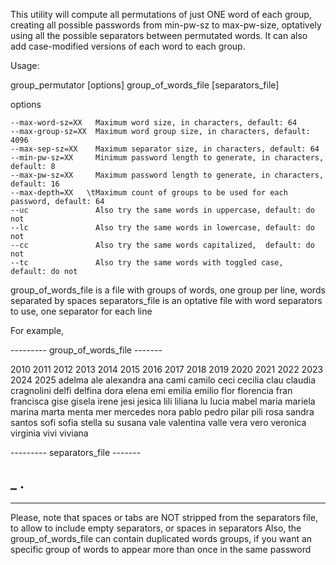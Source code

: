  This utility will compute all permutations of just ONE word of each group, creating
all possible passwords from min-pw-sz to max-pw-size, optatively using all the possible
separators between permutated words.
 It can also add case-modified versions of each word to each group.

Usage:

group_permutator [options] group_of_words_file [separators_file]

options

	--max-word-sz=XX   Maximum word size, in characters, default: 64
	--max-group-sz=XX  Maximum word group size, in characters, default: 4096
	--max-sep-sz=XX    Maximum separator size, in characters, default: 64
	--min-pw-sz=XX     Minimum password length to generate, in characters, default: 8
	--max-pw-sz=XX     Maximum password length to generate, in characters, default: 16
	--max-depth=XX   \tMaximum count of groups to be used for each password, default: 64
	--uc               Also try the same words in uppercase, default: do not
	--lc               Also try the same words in lowercase, default: do not
	--cc               Also try the same words capitalized,  default: do not
	--tc               Also try the same words with toggled case,  default: do not
	
group_of_words_file is a file with groups of words, one group per line, words separated by spaces
separators_file     is an optative file with word separators to use, one separator for each line
	
For example,

--------- group_of_words_file -------

2010 2011 2012 2013 2014 2015 2016 2017 2018 2019 2020 2021 2022 2023 2024 2025
adelma
ale alexandra
ana
cami camilo
ceci cecilia
clau claudia
cragnolini
delfi delfina
dora
elena
emi emilia emilio
flor florencia
fran francisca
gise gisela
irene
jesi jesica
lili liliana
lu lucia
mabel
maria
mariela
marina
marta
menta
mer mercedes
nora
pablo
pedro
pilar pili
rosa
sandra
santos
sofi sofia
stella
su susana
vale valentina
valle
vera
vero veronica
virginia
vivi viviana

--------- separators_file -------


_
.
-

---------------------------------

Please, note that spaces or tabs are NOT stripped from the separators file, to allow 
to include empty separators, or spaces in separators
Also, the group_of_words_file can contain duplicated words groups, if you want an specific 
group of words to appear more than once in the same password
